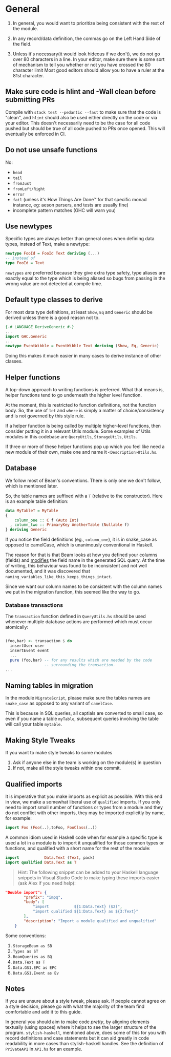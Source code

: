 # General

1. In general, you would want to prioritize being consistent with the rest of the module.

1. In any record/data definition, the commas go on the Left Hand Side of the field.

1. Unless it's necessary(it would look hideous if we don't),
    we do not go over 80 characters in a line.
    In your editor, make sure there is some sort of mechanism to tell you
    whether or not you have crossed the 80 character limit
    Most good editors should allow you to have a ruler at the 81st character.

## Make sure code is hlint and -Wall clean before submitting PRs

Compile with `stack test --pedantic --fast` to make sure that the code is
"clean", and `hlint` should also be used either directly on the code or via your
editor. This doesn't necessarily need to be the case for all code pushed but
should be true of all code pushed to PRs once opened. This will eventually be
enforced in CI.

## Do not use unsafe functions

No:

* `head`
* `tail`
* `fromJust`
* `fromLeft/Right`
* `error`
* `fail` (unless it's How Things Are Done™ for that specific monad instance, eg:
    aeson parsers, and tests are usually fine)
* incomplete pattern matches (GHC will warn you)

## Use newtypes

Specific types are always better than general ones when defining data types,
instead of Text, make a newtype:

```haskell
newtype FooId = FooId Text deriving (...)
-- instead of
type FooId = Text
```

`newtypes` are preferred because they give extra type safety, type aliases are
exactly equal to the type which is being aliased so bugs from passing in the
wrong value are not detected at compile time.

## Default type classes to derive

For most data type definitions, at least `Show`, `Eq` and `Generic` should be
derived unless there is a good reason not to.

```haskell
{-# LANGUAGE DeriveGeneric #-}
...
import GHC.Generic
...
newtype EventWibble = EventWibble Text deriving (Show, Eq, Generic)
```

Doing this makes it much easier in many cases to derive instance of other
classes.

## Helper functions

A top-down approach to writing functions is preferred.
What that means is, helper functions
tend to go underneath the higher level function.

At the moment, this is restricted to function definitions,
not the function body. So, the use of `let` and `where`
is simply a matter of choice/consistency and
is not governed by this style rule.

If a helper function is being called by multiple higher-level functions,
then consider putting it in a relevant Utils module. Some examples of
Utils modules in this codebase are `QueryUtils`, `StorageUtils`, `Utils`.

If three or more of these helper functions pop up which you feel like need
a new module of their own, make one and name it `<Description>Utils.hs`.

## Database

We follow most of Beam's conventions.
There is only one we don't follow, which is mentioned later.

So, the table names are suffixed with a `T` (relative to the constructor).
Here is an example table definition:

```haskell
data MyTableT = MyTable
{
    column_one :: C f (Auto Int)
  , column_two :: PrimaryKey AnotherTable (Nullable f)
} deriving Generic
```

If you notice the field definitions (eg., `column_one`), it is in snake_case
as opposed to camelCase, which is unanimously conventional in Haskell.

The reason for that is that Beam looks at how you defined your columns (fields)
and [modifies](https://tathougies.github.io/beam/user-guide/models/#defaults)
the field name in the generated SQL query. At the time of writing, this
behaviour was found to be inconsistent and not well documented, and it was
discovered that `naming_variables_like_this_keeps_things_intact`.

Since we want our column names to be consistent with the column names we
put in the migration function, this seemed like the way to go.

### Database transactions

The `transaction` function defined in `QueryUtils.hs` should be used whenever
multiple database actions are performed which must occur atomically:

```haskell

(foo,bar) <- transaction $ do
  insertUser user
  insertEvent event
  ...
  pure (foo,bar) -- for any results which are needed by the code
                 -- surrounding the transaction.
...
```

## Naming tables in migration

In the module `MigrateScript`, please make sure the tables names are
`snake_case` as opposed to any variant of `camelCase`.

This is because in SQL queries, all captials are converted to small case, so
even if you name a table `myTable`, subsequent queries involving the table will
call your table `mytable`.

## Making Style Tweaks

If you want to make style tweaks to some modules

1. Ask if anyone else in the team is working on the module(s) in question
1. If not, make all the style tweaks within one commit.

## Qualified imports

It is imperative that you make imports as explicit as possible.
With this end in view, we make a somewhat liberal use of `qualified` imports. If
you only need to import small number of functions or types from a module and
they do not conflict with other imports, they may be imported explicitly by
name, for example:

```haskell
import Foo (Foo(..),toFoo, FooClass(..))
```

A common idiom used in Haskell code when for example a specific type is used a
lot in a module is to import it unqualified for those common types or functions,
and qualified with a short name for the rest of the module:

```haskell
import           Data.Text (Text, pack)
import qualified Data.Text as T
```

> Hint: The following snippet can be added to your Haskell language snippets in
> Visual Studio Code to make typing these imports easier (ask Alex if you need help):

```json
"Double import": {
        "prefix": "impq",
        "body": [
            "import           ${1:Data.Text} ($2)",
            "import qualified ${1:Data.Text} as ${3:Text}"
        ],
        "description": "Import a module qualified and unqualified"
    }
```

Some conventions:

1. `StorageBeam as SB`
1. `Types as ST`
1. `BeamQueries as BQ`
1. `Data.Text as T`
1. `Data.GS1.EPC as EPC`
1. `Data.GS1.Event as Ev`

## Notes

If you are unsure about a style tweak, please ask. If people cannot agree on
a style decision, please go with what the majority of the team find
comfortable and add it to this guide.

In general you should aim to make code _pretty_, by aligning elements textually
(using spaces) where it helps to see the larger structure of the program.
`stylish-haskell`, mentioned above, does some of this for you with record
definitions and case statements but it can aid greatly in code readability in
more cases than stylish-haskell handles. See the definition of `PrivateAPI` in
`API.hs` for an example.
